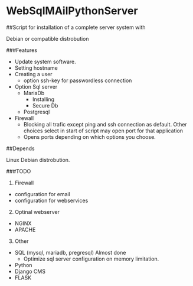 # WebSqlMAilPythonServer

##Script for installation of a complete server system with

Debian or compatible distrobution

###Features
* Update system software.
* Setting hostname
* Creating a user
  * option ssh-key for passwordless connection
* Option Sql server
  * MariaDb
    * Installing
    * Secure Db
  * Postgresql
* Firewall
  * Blocking all trafic except ping and ssh connection as default. Other choices select in start of script may open port for that application
  * Opens ports depending on which options you choose.

##Depends

Linux Debian distrobution.

###TODO
1. Firewall
  * configuration for email
  * configuration for webservices
2. Optinal webserver
  * NGINX
  * APACHE
3. Other
  * SQL (mysql, mariadb, pregresql) Almost done
    * Optimize sql server configuration on memory limitation.
  * Python
  * Django CMS
  * FLASK
